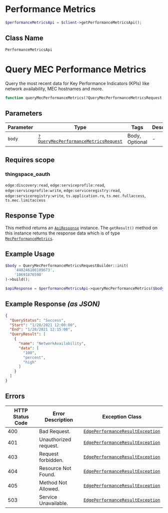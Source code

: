 # Performance Metrics

```php
$performanceMetricsApi = $client->getPerformanceMetricsApi();
```

## Class Name

`PerformanceMetricsApi`


# Query MEC Performance Metrics

Query the most recent data for Key Performance Indicators (KPIs) like network availability, MEC hostnames and more.

```php
function queryMecPerformanceMetrics(?QueryMecPerformanceMetricsRequest $body = null): ApiResponse
```

## Parameters

| Parameter | Type | Tags | Description |
|  --- | --- | --- | --- |
| `body` | [`?QueryMecPerformanceMetricsRequest`](../../doc/models/query-mec-performance-metrics-request.md) | Body, Optional | - |

## Requires scope

### thingspace_oauth

`edge:discovery:read`, `edge:serviceprofile:read`, `edge:serviceprofile:write`, `edge:serviceregistry:read`, `edge:serviceregistry:write`, `ts.application.ro`, `ts.mec.fullaccess`, `ts.mec.limitaccess`

## Response Type

This method returns an [`ApiResponse`](../../doc/api-response.md) instance. The `getResult()` method on this instance returns the response data which is of type [`MecPerformanceMetrics`](../../doc/models/mec-performance-metrics.md).

## Example Usage

```php
$body = QueryMecPerformanceMetricsRequestBuilder::init(
    '440246108109673',
    '10691876598'
)->build();

$apiResponse = $performanceMetricsApi->queryMecPerformanceMetrics($body);
```

## Example Response *(as JSON)*

```json
{
  "QueryStatus": "Success",
  "Start": "1/28/2021 12:00:00",
  "End": "1/28/2021 12:15:00",
  "QueryResult": [
    {
      "name": "NetworkAvailability",
      "data": [
        "100",
        "percent",
        "high"
      ]
    }
  ]
}
```

## Errors

| HTTP Status Code | Error Description | Exception Class |
|  --- | --- | --- |
| 400 | Bad Request. | [`EdgePerformanceResultException`](../../doc/models/edge-performance-result-exception.md) |
| 401 | Unauthorized request. | [`EdgePerformanceResultException`](../../doc/models/edge-performance-result-exception.md) |
| 403 | Request forbidden. | [`EdgePerformanceResultException`](../../doc/models/edge-performance-result-exception.md) |
| 404 | Resource Not Found. | [`EdgePerformanceResultException`](../../doc/models/edge-performance-result-exception.md) |
| 405 | Method Not Allowed. | [`EdgePerformanceResultException`](../../doc/models/edge-performance-result-exception.md) |
| 503 | Service Unavailable. | [`EdgePerformanceResultException`](../../doc/models/edge-performance-result-exception.md) |

